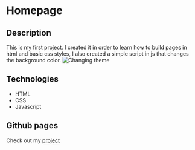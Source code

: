 # Homepage
## Description
This is my first project. I created it in order to learn how to build pages in html and basic css styles, I also created a simple script in js that changes the background color.
![Changing theme](https://postimg.cc/06r5f1Ld)
## Technologies
- HTML
- CSS
- Javascript
## Github pages
Check out my [project](https://marcelurbanczyk.github.io/homepage/)
